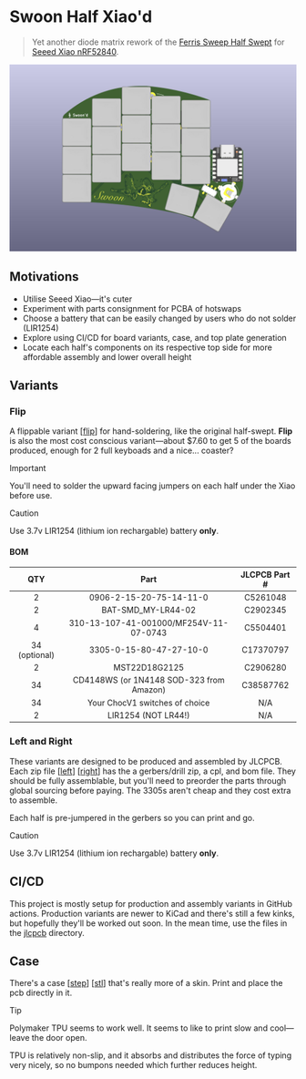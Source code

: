 # Swoon Half Xiao'd

> Yet another diode matrix rework of the
> [Ferris Sweep Half Swept](https://github.com/davidphilipbarr/Sweep/tree/main/Sweep%20half-swept)
> for
> [Seeed Xiao nRF52840](https://www.seeedstudio.com/Seeed-XIAO-BLE-nRF52840-p-5201.html).

![Swoon Half Xiao'd](.images/swoon_render.jpg)

## Motivations

- Utilise Seeed Xiao—it's cuter
- Experiment with parts consignment for PCBA of hotswaps
- Choose a battery that can be easily changed by users who do not solder
  (LIR1254)
- Explore using CI/CD for board variants, case, and top plate generation
- Locate each half's components on its respective top side for more affordable
  assembly and lower overall height

## Variants

### **Flip**

A flippable variant [[flip](/jlcpcb/swoon_FLIP.zip)] for hand-soldering, like
the original half-swept. **Flip** is also the most cost conscious variant—about
$7.60 to get 5 of the boards produced, enough for 2 full keyboads and a nice...
coaster?

> [!IMPORTANT]
> You'll need to solder the upward facing jumpers on each half under the Xiao
> before use.

> [!CAUTION]
> Use 3.7v LIR1254 (lithium ion rechargable) battery **only**.

#### BOM

|      QTY      |                   Part                   | JLCPCB Part # |
| :-----------: | :--------------------------------------: | :-----------: |
|       2       |         0906-2-15-20-75-14-11-0          |   C5261048    |
|       2       |            BAT-SMD_MY-LR44-02            |   C2902345    |
|       4       |  310-13-107-41-001000/MF254V-11-07-0743  |   C5504401    |
| 34 (optional) |         3305-0-15-80-47-27-10-0          |   C17370797   |
|       2       |              MST22D18G2125               |   C2906280    |
|      34       | CD4148WS (or 1N4148 SOD-323 from Amazon) |   C38587762   |
|      34       |      Your ChocV1 switches of choice      |      N/A      |
|       2       |           LIR1254 (NOT LR44!)            |      N/A      |

### **Left** and **Right**

These variants are designed to be produced and assembled by JLCPCB. Each zip
file [[left](/jlcpcb/swoon_LEFT.zip)] [[right](/jlcpcb/swoon_RIGHT.zip)] has the
a gerbers/drill zip, a cpl, and bom file. They should be fully assemblable, but
you'll need to preorder the parts through global sourcing before paying. The
3305s aren't cheap and they cost extra to assemble.

Each half is pre-jumpered in the gerbers so you can print and go.

> [!CAUTION]
> Use 3.7v LIR1254 (lithium ion rechargable) battery **only**.

## CI/CD

This project is mostly setup for production and assembly variants in GitHub
actions. Production variants are newer to KiCad and there's still a few kinks,
but hopefully they'll be worked out soon. In the mean time, use the files in the
[jlcpcb](/jlcpcb/) directory.

## Case

There's a case [[step](/case/case.step)] [[stl](/case/case.stl)] that's really
more of a skin. Print and place the pcb directly in it.

> [!TIP]
> Polymaker TPU seems to work well. It seems to like to print slow and
> cool—leave the door open.

TPU is relatively non-slip, and it absorbs and distributes the force of typing
very nicely, so no bumpons needed which further reduces height.
